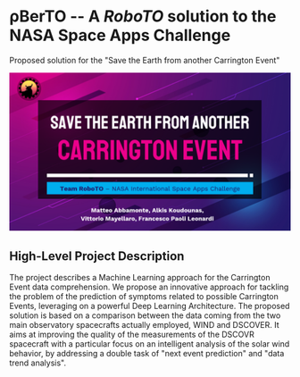 # **ρBerTO** -- A _RoboTO_ solution to the NASA Space Apps Challenge
Proposed solution for the "Save the Earth from another Carrington Event"

![ρBerTO](copertina.png)

## High-Level Project Description
The project describes a Machine Learning approach for the Carrington Event data comprehension. 
We propose an innovative approach for tackling the problem of the prediction of symptoms related to possible Carrington Events, leveraging on a powerful Deep Learning Architecture. 
The proposed solution is based on a comparison between the data coming from the two main observatory spacecrafts actually employed, WIND and DSCOVER. It aims at improving the quality of the measurements of the DSCOVR spacecraft with a particular focus on an intelligent analysis of the solar wind behavior, by addressing a double task of "next event prediction" and "data trend analysis".
